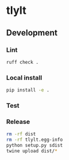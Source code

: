 # tlylt

## Development

### Lint
    
```bash
ruff check .
```

### Local install

```bash
pip install -e .
```

### Test

### Release

```bash
rm -rf dist
rm -rf tlylt.egg-info
python setup.py sdist
twine upload dist/*
```